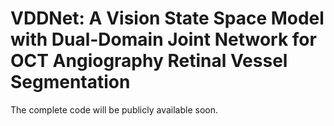<!--
<div align="center">
<h1>DDNet: A Vision State Space Model with Dual-Domain Joint Network for OCT Angiography Retinal Vessel Segmentation</h1>
</div>
-->
# VDDNet: A Vision State Space Model with Dual-Domain Joint Network for OCT Angiography Retinal Vessel Segmentation

The complete code will be publicly available soon.
